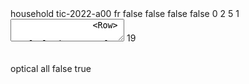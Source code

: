 <!-- MENAGES PAPI - A MODIFIER :         Campagne, CommentQuestion a voir avec concepteur ---->
<ENOParameters>
    <Parameters>
		<Context>household</Context>
        <Campagne>tic-2022-a00</Campagne>                   <!-- nom de la campagne ---->
        <Languages>
            <Language>fr</Language>
        </Languages>
       <BeginQuestion>
         <Identificatin>false</Identification>                          <!-- ajout de la zone commentaires en début de questionnaire :FALSE pour ménages ---->
      </BeginQuestion>
      <EndQuestion>
         <ResponseTimeQuestion>false</ResponseTimeQuestion>            <!-- ajout du temps de remplissage en fin de questionnaire : FALSE pour ménages ---->
         <CommentQuestion>false</CommentQuestion>                      <!-- ajout de la zone commentaires en fin de questionnaire : true ou false, voir le concepteur---->
        </EndQuestion>
        <fo-parameters>
        <InitializeAllVariables>false</InitializeAllVariables>        <!-- permet d'avoir des variables préremplies dans les zones collectées : cas entreprises ---->
            <Format>
                <Orientation>0</Orientation>                          <!-- format portrait / 90 : format paysage : psa pour ménages -------------------------------->
                <Columns>2</Columns>                                  <!-- nb de colonnes : 2 pour ménages // 1 pour entreprises -------------------------------->
            </Format>
            <Loop>
                <DefaultOccurrence>5</DefaultOccurrence>              <!-- nb d'occurrences de boucles par défaut -------------------------------->
                <MinimumEmptyOccurrence>1</MinimumEmptyOccurrence>    <!-- nb d'occurrences de boucles vides par défaut (en cas de préremplissage -------------------------------->
            </Loop>
            <TextArea>
                <Row>
                    <DefaultSize>5</DefaultSize>                         <!-- hauteur des zones de texte libre -------------------------------->
                </Row>
            </TextArea>
            <Table>
                <Row>
                    <DefaultSize>19</DefaultSize>                <!-- nb de lignes par défaut dans un tableau dynamique  -------------------------------->
                </Row>
            </Table>
            <Capture>
                <Numeric>optical</Numeric>                       <!-- questionnaire destiné à de la saisie optique - optical -  ou pas - manual   -------------------------------->
            </Capture>
            <PageBreakBetween/>
            <AccompanyingMail/>
        </fo-parameters>
        <Numerotation>
            <QuestNum>all</QuestNum>                            <!-- Numérotation des questions : continu (all), par séquence (module), aucune (no-number) ---->
            <SeqNum>false</SeqNum>                              <!-- Numérotation des séquences ---->
            <PreQuestSymbol>true</PreQuestSymbol>               <!-- Symbole avant les questions ---->
        </Numerotation>
    </Parameters>

</ENOParameters>
